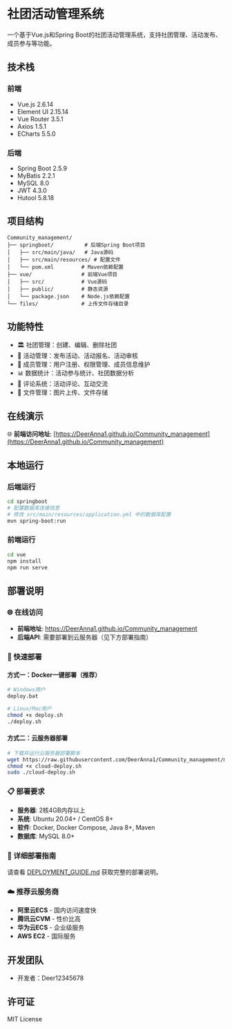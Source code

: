 # 社团活动管理系统

一个基于Vue.js和Spring Boot的社团活动管理系统，支持社团管理、活动发布、成员参与等功能。

## 技术栈

### 前端
- Vue.js 2.6.14
- Element UI 2.15.14
- Vue Router 3.5.1
- Axios 1.5.1
- ECharts 5.5.0

### 后端
- Spring Boot 2.5.9
- MyBatis 2.2.1
- MySQL 8.0
- JWT 4.3.0
- Hutool 5.8.18

## 项目结构

```
Community_management/
├── springboot/          # 后端Spring Boot项目
│   ├── src/main/java/   # Java源码
│   ├── src/main/resources/ # 配置文件
│   └── pom.xml         # Maven依赖配置
├── vue/                # 前端Vue项目
│   ├── src/            # Vue源码
│   ├── public/         # 静态资源
│   └── package.json    # Node.js依赖配置
└── files/              # 上传文件存储目录
```

## 功能特性

- 🏛️ 社团管理：创建、编辑、删除社团
- 🎯 活动管理：发布活动、活动报名、活动审核
- 👥 成员管理：用户注册、权限管理、成员信息维护
- 📊 数据统计：活动参与统计、社团数据分析
- 💬 评论系统：活动评论、互动交流
- 📁 文件管理：图片上传、文件存储

## 在线演示

🌐 **前端访问地址**: [https://DeerAnna1.github.io/Community_management](https://DeerAnna1.github.io/Community_management)

## 本地运行

### 后端运行
```bash
cd springboot
# 配置数据库连接信息
# 修改 src/main/resources/application.yml 中的数据库配置
mvn spring-boot:run
```

### 前端运行
```bash
cd vue
npm install
npm run serve
```

## 部署说明

### 🌐 在线访问
- **前端地址**: https://DeerAnna1.github.io/Community_management
- **后端API**: 需要部署到云服务器（见下方部署指南）

### 🚀 快速部署

#### 方式一：Docker一键部署（推荐）
```bash
# Windows用户
deploy.bat

# Linux/Mac用户
chmod +x deploy.sh
./deploy.sh
```

#### 方式二：云服务器部署
```bash
# 下载并运行云服务器部署脚本
wget https://raw.githubusercontent.com/DeerAnna1/Community_management/main/cloud-deploy.sh
chmod +x cloud-deploy.sh
sudo ./cloud-deploy.sh
```

### 📋 部署要求
- **服务器**: 2核4GB内存以上
- **系统**: Ubuntu 20.04+ / CentOS 8+
- **软件**: Docker, Docker Compose, Java 8+, Maven
- **数据库**: MySQL 8.0+

### 🔧 详细部署指南
请查看 [DEPLOYMENT_GUIDE.md](DEPLOYMENT_GUIDE.md) 获取完整的部署说明。

### ☁️ 推荐云服务商
- **阿里云ECS** - 国内访问速度快
- **腾讯云CVM** - 性价比高
- **华为云ECS** - 企业级服务
- **AWS EC2** - 国际服务

## 开发团队

- 开发者：Deer12345678

## 许可证

MIT License
